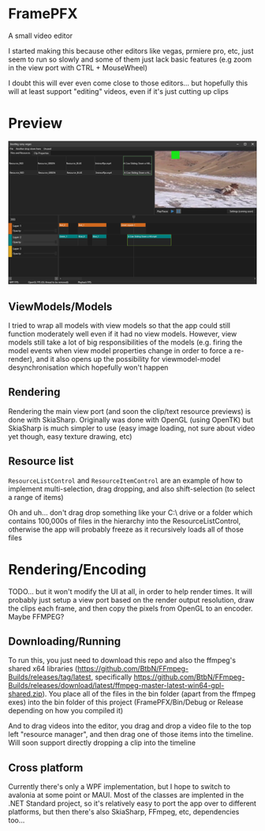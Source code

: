 # FramePFX
A small video editor

I started making this because other editors like vegas, prmiere pro, etc, just seem to run so slowly 
and some of them just lack basic features (e.g zoom in the view port with CTRL + MouseWheel)

I doubt this will ever even come close to those editors... but hopefully this will at least support "editing" videos, even if it's just cutting up clips

# Preview

![](FramePFX_2023-04-16_18.56.57.png)

## ViewModels/Models
I tried to wrap all models with view models so that the app could still function moderately well even if it had no view models. However, view models still take a lot of big responsibilities of the models (e.g. firing the model events when view model properties change in order to force a re-render), and it also opens up the possibility for viewmodel-model desynchronisation which hopefully won't happen

## Rendering
Rendering the main view port (and soon the clip/text resource previews) is done with SkiaSharp. Originally was done with OpenGL (using OpenTK) but SkiaSharp is much simpler to use (easy image loading, not sure about video yet though, easy texture drawing, etc)

## Resource list
`ResourceListControl` and `ResourceItemControl` are an example of how to implement multi-selection, drag dropping, and also shift-selection (to select a range of items)

Oh and uh... don't drag drop something like your C:\ drive or a folder which contains 100,000s of files in the hierarchy into the ResourceListControl, otherwise the app will probably freeze as it recursively loads all of those files

# Rendering/Encoding
TODO... but it won't modify the UI at all, in order to help render times. It will probably just setup a view port based on the render output resolution,
draw the clips each frame, and then copy the pixels from OpenGL to an encoder. Maybe FFMPEG?

## Downloading/Running
To run this, you just need to download this repo and also the ffmpeg's shared x64 libraries (https://github.com/BtbN/FFmpeg-Builds/releases/tag/latest, specifically  https://github.com/BtbN/FFmpeg-Builds/releases/download/latest/ffmpeg-master-latest-win64-gpl-shared.zip). You place all of the files in the bin folder (apart from the ffmpeg exes) into the bin folder of this project (FramePFX/Bin/Debug or Release depending on how you compiled it)

And to drag videos into the editor, you drag and drop a video file to the top left "resource manager", and then drag one of those items into the timeline. Will soon support directly dropping a clip into the timeline

## Cross platform
Currently there's only a WPF implementation, but I hope to switch to avalonia at some point or MAUI. Most of the classes are implented in the .NET Standard project, so it's relatively easy to port the app over to different platforms, but then there's also SkiaSharp, FFmpeg, etc, dependencies too...

